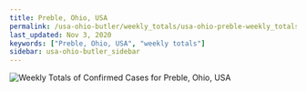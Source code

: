 ```yaml
---
title: Preble, Ohio, USA
permalink: /usa-ohio-butler/weekly_totals/usa-ohio-preble-weekly_totals.html
last_updated: Nov 3, 2020
keywords: ["Preble, Ohio, USA", "weekly totals"]
sidebar: usa-ohio-butler_sidebar
---
```


![Weekly Totals of Confirmed Cases for Preble, Ohio, USA](/covid_tracker/images/graphs/usa-ohio-preble-weekly_totals_graph.png)
